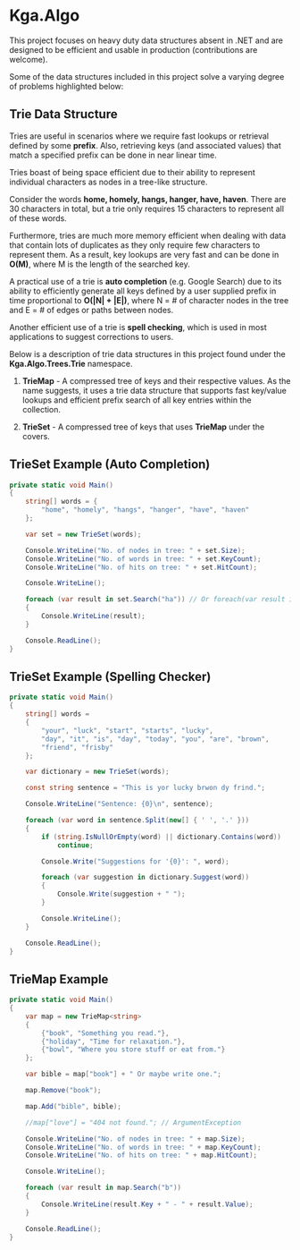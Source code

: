 # Kga.Algo
This project focuses on heavy duty data structures absent in .NET and are designed to be efficient and usable in production (contributions are welcome).

Some of the data structures included in this project solve a varying degree of problems highlighted below:

## Trie Data Structure

Tries are useful in scenarios where we require fast lookups or retrieval defined by some **prefix**. Also, retrieving keys (and associated values) that match a specified prefix can be done in near linear time.

Tries boast of being space efficient due to their ability to represent individual characters as nodes in a tree-like structure.

Consider the words **home, homely, hangs, hanger, have, haven**. There are 30 characters in total, but a trie only requires 15 characters to represent all of these words. 

Furthermore, tries are much more memory efficient when dealing with data that contain lots of duplicates as they only require few characters to represent them. As a result, key lookups are very fast and can be done in **O(M)**, where M is the length of the searched key.

A practical use of a trie is **auto completion** (e.g. Google Search) due to its ability to efficiently generate all keys defined by a user supplied prefix in time proportional to **O(|N| + |E|)**, where N = # of character nodes in the tree and E = # of edges or paths between nodes.

Another efficient use of a trie is **spell checking**, which is used in most applications to suggest corrections to users.

Below is a description of trie data structures in this project found under the **Kga.Algo.Trees.Trie** namespace.

1. **TrieMap** - A compressed tree of keys and their respective values. As the name suggests, it uses a trie data structure that supports fast key/value lookups and efficient prefix search of all key entries within the collection.

2. **TrieSet** - A compressed tree of keys that uses **TrieMap** under the covers.

## TrieSet Example (Auto Completion)

```csharp
private static void Main()
{
    string[] words = {
        "home", "homely", "hangs", "hanger", "have", "haven"
    };

    var set = new TrieSet(words);

    Console.WriteLine("No. of nodes in tree: " + set.Size);
    Console.WriteLine("No. of words in tree: " + set.KeyCount);
    Console.WriteLine("No. of hits on tree: " + set.HitCount);

    Console.WriteLine();

    foreach (var result in set.Search("ha")) // Or foreach(var result in set) for every key
    {
        Console.WriteLine(result);
    }

    Console.ReadLine();
}
```
## TrieSet Example (Spelling Checker)

```csharp
private static void Main()
{
    string[] words =
    {
        "your", "luck", "start", "starts", "lucky",
        "day", "it", "is", "day", "today", "you", "are", "brown",
        "friend", "frisby"
    };

    var dictionary = new TrieSet(words);

    const string sentence = "This is yor lucky brwon dy frind.";

    Console.WriteLine("Sentence: {0}\n", sentence);

    foreach (var word in sentence.Split(new[] { ' ', '.' }))
    {
        if (string.IsNullOrEmpty(word) || dictionary.Contains(word))
            continue;

        Console.Write("Suggestions for '{0}': ", word);

        foreach (var suggestion in dictionary.Suggest(word))
        {
            Console.Write(suggestion + " ");
        }

        Console.WriteLine();
    }

    Console.ReadLine();
}
```

## TrieMap Example

```csharp
private static void Main()
{
    var map = new TrieMap<string>
    {
        {"book", "Something you read."},
        {"holiday", "Time for relaxation."},
        {"bowl", "Where you store stuff or eat from."}
    };

    var bible = map["book"] + " Or maybe write one.";

    map.Remove("book");

    map.Add("bible", bible);

    //map["love"] = "404 not found."; // ArgumentException

    Console.WriteLine("No. of nodes in tree: " + map.Size);
    Console.WriteLine("No. of words in tree: " + map.KeyCount);
    Console.WriteLine("No. of hits on tree: " + map.HitCount);

    Console.WriteLine();

    foreach (var result in map.Search("b"))
    {
        Console.WriteLine(result.Key + " - " + result.Value);
    }

    Console.ReadLine();
}
```


